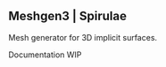 <h2>Meshgen3 | Spirulae</h2>

<p>Mesh generator for 3D implicit surfaces.</p>

<p>Documentation WIP</p>
